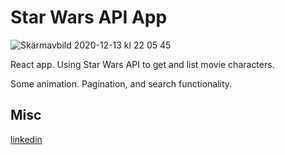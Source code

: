 # Star Wars API App
![Skärmavbild 2020-12-13 kl  22 05 45](https://user-images.githubusercontent.com/47321557/102023992-6e97ec80-3d8f-11eb-8fa7-011f1284c7e7.png)

React app. Using Star Wars API to get and list movie characters. 

Some animation. Pagination, and search functionality.

## Misc

[linkedin](https://www.linkedin.com/in/mickeberg/)
